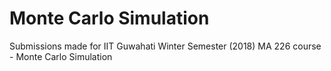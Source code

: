 # Monte Carlo Simulation

Submissions made for IIT Guwahati Winter Semester (2018) MA 226 course - Monte Carlo Simulation
